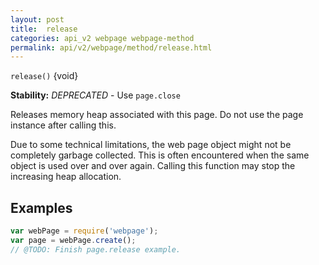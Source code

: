 ```yaml
---
layout: post
title:  release
categories: api_v2 webpage webpage-method
permalink: api/v2/webpage/method/release.html
---
```


`release()` {void}

**Stability:** _DEPRECATED_ - Use `page.close`

Releases memory heap associated with this page. Do not use the page instance after calling this.

Due to some technical limitations, the web page object might not be completely garbage collected. This is often encountered when the same object is used over and over again. Calling this function may stop the increasing heap allocation.

## Examples

```javascript
var webPage = require('webpage');
var page = webPage.create();
// @TODO: Finish page.release example.
```








